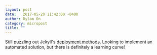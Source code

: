 ```yaml
---
layout: post
date:   2017-05-20 11:42:00 -0400
author: Dylan On
category: micropost
title: ""
---
```


Still puzzling out Jekyll's [deployment methods](http://jekyllrb.com/docs/deployment-methods/). Looking to implement an automated solution, but there is definitely a learning curve!